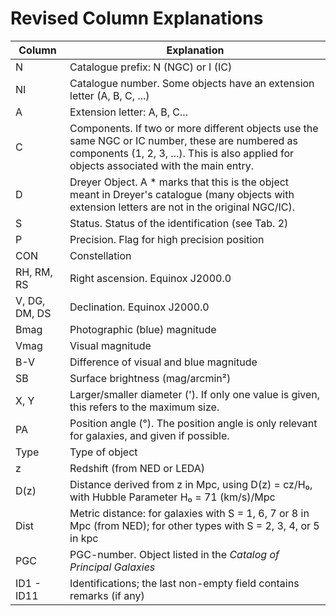 # Revised Column Explanations

| Column | Explanation |
|--------|-------------|
| N | Catalogue prefix: N (NGC) or I (IC) |
| NI | Catalogue number. Some objects have an extension letter (A, B, C, ...) |
| A | Extension letter: A, B, C... |
| C | Components. If two or more different objects use the same NGC or IC number, these are numbered as components (1, 2, 3, ...). This is also applied for objects associated with the main entry. |
| D | Dreyer Object. A * marks that this is the object meant in Dreyer's catalogue (many objects with extension letters are not in the original NGC/IC). |
| S | Status. Status of the identification (see Tab. 2) |
| P | Precision. Flag for high precision position |
| CON | Constellation |
| RH, RM, RS | Right ascension. Equinox J2000.0 |
| V, DG, DM, DS | Declination. Equinox J2000.0 |
| Bmag | Photographic (blue) magnitude |
| Vmag | Visual magnitude |
| B-V | Difference of visual and blue magnitude |
| SB | Surface brightness (mag/arcmin²) |
| X, Y | Larger/smaller diameter ('). If only one value is given, this refers to the maximum size. |
| PA | Position angle (°). The position angle is only relevant for galaxies, and given if possible. |
| Type | Type of object |
| z | Redshift (from NED or LEDA) |
| D(z) | Distance derived from z in Mpc, using D(z) = cz/H₀, with Hubble Parameter H₀ = 71 (km/s)/Mpc |
| Dist | Metric distance: for galaxies with S = 1, 6, 7 or 8 in Mpc (from NED); for other types with S = 2, 3, 4, or 5 in kpc |
| PGC | PGC-number. Object listed in the *Catalog of Principal Galaxies* |
| ID1 - ID11 | Identifications; the last non-empty field contains remarks (if any) |
